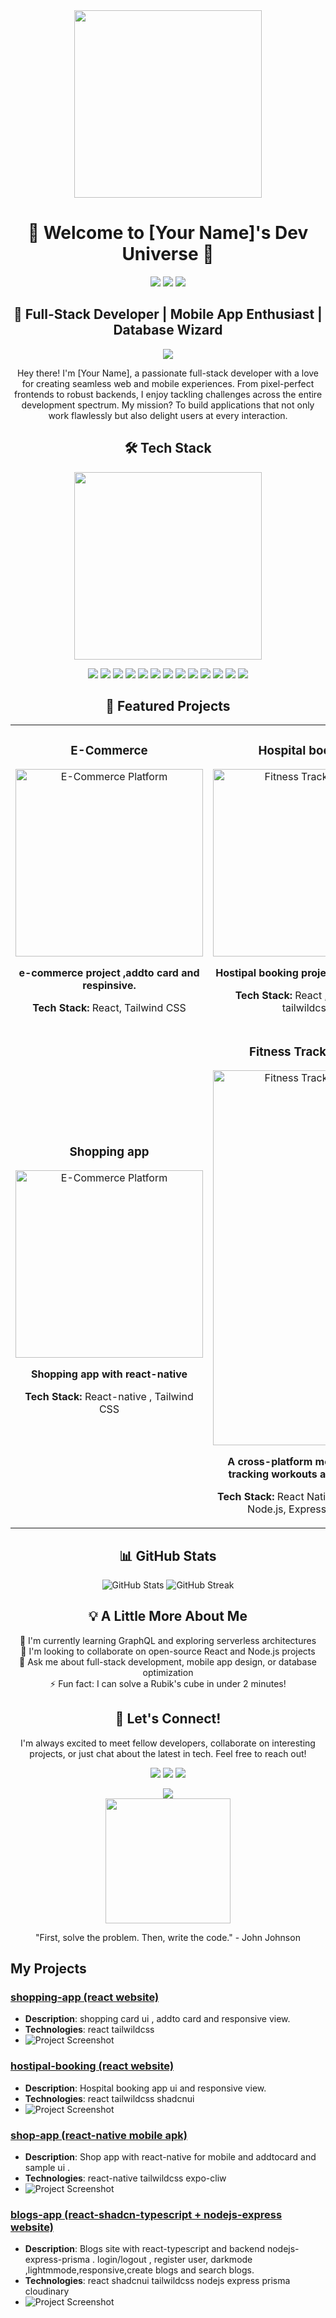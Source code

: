 
<div  align="center">
  <img src="https://media.giphy.com/media/26tn33aiTi1jkl6H6/giphy.gif" width="300" height="300" />
  
  <h1>👋 Welcome to [Your Name]'s Dev Universe 🌟</h1>
  
  <p>
    <a href="https://www.linkedin.com/in/yourprofile"><img src="https://img.shields.io/badge/-LinkedIn-0077B5?style=for-the-badge&logo=Linkedin&logoColor=white"/></a>
    <a href="https://twitter.com/yourhandle"><img src="https://img.shields.io/badge/-Twitter-1DA1F2?style=for-the-badge&logo=Twitter&logoColor=white"/></a>
    <a href="https://yourportfolio.com"><img src="https://img.shields.io/badge/-Portfolio-4285F4?style=for-the-badge&logo=google-chrome&logoColor=white"/></a>
  </p>
</div>

<div align="center">
  <h2>🚀 Full-Stack Developer | Mobile App Enthusiast | Database Wizard</h2>
  <img src="https://readme-typing-svg.herokuapp.com/?lines=Mastering+the+MERN+Stack;Building+Responsive+Web+Apps;Crafting+Mobile+Experiences;Always+Learning+New+Tech&font=Fira%20Code&center=true&width=380&height=50">
</div>

<p align="center">
  Hey there! I'm [Your Name], a passionate full-stack developer with a love for creating seamless web and mobile experiences. From pixel-perfect frontends to robust backends, I enjoy tackling challenges across the entire development spectrum. My mission? To build applications that not only work flawlessly but also delight users at every interaction.
</p>

<div align="center">
  <h2>🛠️ Tech Stack</h2>
  <img src="https://media.giphy.com/media/SWoSkN6DxTszqIKEqv/giphy.gif" width="300" />
</div>

<p align="center">
  <img src="https://img.shields.io/badge/-HTML5-E34F26?style=for-the-badge&logo=html5&logoColor=white" />
  <img src="https://img.shields.io/badge/-CSS3-1572B6?style=for-the-badge&logo=css3&logoColor=white" />
  <img src="https://img.shields.io/badge/-JavaScript-F7DF1E?style=for-the-badge&logo=javascript&logoColor=black" />
  <img src="https://img.shields.io/badge/-React-61DAFB?style=for-the-badge&logo=react&logoColor=black" />
  <img src="https://img.shields.io/badge/-Tailwind_CSS-38B2AC?style=for-the-badge&logo=tailwind-css&logoColor=white" />
  <img src="https://img.shields.io/badge/-Node.js-339933?style=for-the-badge&logo=node.js&logoColor=white" />
  <img src="https://img.shields.io/badge/-Express-000000?style=for-the-badge&logo=express&logoColor=white" />
  <img src="https://img.shields.io/badge/-Prisma-2D3748?style=for-the-badge&logo=prisma&logoColor=white" />
  <img src="https://img.shields.io/badge/-React_Native-61DAFB?style=for-the-badge&logo=react&logoColor=black" />
  <img src="https://img.shields.io/badge/-Next.js-000000?style=for-the-badge&logo=next.js&logoColor=white" />
  <img src="https://img.shields.io/badge/-MySQL-4479A1?style=for-the-badge&logo=mysql&logoColor=white" />
  <img src="https://img.shields.io/badge/-PostgreSQL-336791?style=for-the-badge&logo=postgresql&logoColor=white" />
  <img src="https://img.shields.io/badge/-TypeScript-3178C6?style=for-the-badge&logo=typescript&logoColor=white" />
</p>

<div align="center">
  <h2>🌟 Featured Projects</h2>
</div>

<table align="center">
  <tr>
    <td width="50%">
      <h3 align="center">E-Commerce </h3>
      <div align="center">  
        <a href="https://shopping-card-theta-inky.vercel.app/" target="_blank">
          <img src="https://res.cloudinary.com/doa84txts/image/upload/v1730537235/Screenshot_2024-11-02_151418_fg4nxo.png" width="300" alt="E-Commerce Platform" />
        </a>
        <p><strong> e-commerce project ,addto card and respinsive.</strong></p>
        <p><strong>Tech Stack:</strong> React, Tailwind CSS</p>
      </div>
    </td>
    <td width="50%">
      <h3 align="center">Hospital booking</h3>
      <div align="center">
        <a href="https://react-project-no-2.vercel.app/" target="_blank">
          <img src="https://res.cloudinary.com/doa84txts/image/upload/v1730537259/Screenshot_2024-11-02_151515_cfgriu.png" width="300" alt="Fitness Tracker App" />
        </a>
        <p><strong>Hostipal booking project , responsive</strong></p>
        <p><strong>Tech Stack:</strong> React ,shadcn ui , tailwildcss</p>
      </div>
    </td>
  </tr>

   <tr>
    <td width="50%">
      <h3 align="center">Shopping app </h3>
      <div align="center">  
        <a href="https://expo.dev/artifacts/eas/fNGKnjNzGSVqars3bu6z7n.apk" target="_blank">
          <img src="https://res.cloudinary.com/doa84txts/image/upload/v1730626079/Screenshot_2024-11-03_155355_hxtw6e.png" width="300" alt="E-Commerce Platform" />
        </a>
        <p><strong>Shopping app with react-native</strong></p>
        <p><strong>Tech Stack:</strong> React-native , Tailwind CSS</p>
      </div>
    </td>
    <td width="50%">
      <h3 align="center">Fitness Tracker App</h3>
      <div align="center">
        <a href="https://github.com/yourusername/fitness-tracker-app" target="_blank">
          <img src="https://via.placeholder.com/300x200?text=Fitness+Tracker+App" width="300" height="600" alt="Fitness Tracker App" />
        </a>
        <p><strong>A cross-platform mobile app for tracking workouts and nutrition.</strong></p>
        <p><strong>Tech Stack:</strong> React Native, TypeScript, Node.js, Express, MySQL</p>
      </div>
    </td>
  </tr>


  

</table>

<div align="center">
  <h2>📊 GitHub Stats</h2>
  <img src="https://github-readme-stats.vercel.app/api?username=yourusername&show_icons=true&theme=radical" alt="GitHub Stats" />
  <img src="https://github-readme-streak-stats.herokuapp.com/?user=yourusername&theme=radical" alt="GitHub Streak" />
</div>

<div align="center">
  <h2>💡 A Little More About Me</h2>
  <p>
    🌱 I'm currently learning GraphQL and exploring serverless architectures<br>
    👯 I'm looking to collaborate on open-source React and Node.js projects<br>
    💬 Ask me about full-stack development, mobile app design, or database optimization<br>
    ⚡ Fun fact: I can solve a Rubik's cube in under 2 minutes!
  </p>
</div>

<div align="center">
  <h2>🤝 Let's Connect!</h2>
  <p>
    I'm always excited to meet fellow developers, collaborate on interesting projects, or just chat about the latest in tech. Feel free to reach out!
  </p>
  <p>
    <a href="mailto:your.email@example.com"><img src="https://img.shields.io/badge/-Email-D14836?style=for-the-badge&logo=Gmail&logoColor=white"/></a>
    <a href="https://github.com/yourusername"><img src="https://img.shields.io/badge/-GitHub-181717?style=for-the-badge&logo=github"/></a>
    <a href="https://stackoverflow.com/users/youruserid"><img src="https://img.shields.io/badge/-Stack%20Overflow-FE7A16?style=for-the-badge&logo=stack-overflow&logoColor=white"/></a>
  </p>
</div>

<div align="center">
  <img src="https://komarev.com/ghpvc/?username=yourusername&color=blueviolet&style=flat-square&label=Profile+Views" />
</div>

<div align="center">
  <img src="https://media.giphy.com/media/LmNwrBhejkK9EFP504/giphy.gif" width="200" />
  <p>"First, solve the problem. Then, write the code." - John Johnson</p>
</div>


## My Projects

### [shopping-app (react website)](https://shopping-card-theta-inky.vercel.app/)
- **Description**: shopping card ui , addto card and responsive view.
- **Technologies**: react tailwildcss
- ![Project Screenshot](https://res.cloudinary.com/doa84txts/image/upload/v1730537235/Screenshot_2024-11-02_151418_fg4nxo.png) 

### [hostipal-booking (react website)](https://react-project-no-2.vercel.app/)
- **Description**: Hospital booking app ui and responsive view.
- **Technologies**: react tailwildcss shadcnui
- ![Project Screenshot](https://res.cloudinary.com/doa84txts/image/upload/v1730537259/Screenshot_2024-11-02_151515_cfgriu.png) 

### [shop-app (react-native mobile apk)](https://expo.dev/artifacts/eas/fNGKnjNzGSVqars3bu6z7n.apk)
- **Description**: Shop app with react-native for mobile and addtocard and sample ui . 
- **Technologies**: react-native tailwildcss expo-cliw
- ![Project Screenshot](https://res.cloudinary.com/doa84txts/image/upload/w_400,h_800/v1730626079/Screenshot_2024-11-03_155355_hxtw6e.png) 

### [blogs-app (react-shadcn-typescript + nodejs-express website)]()
- **Description**: Blogs site with react-typescript and backend nodejs-express-prisma . login/logout  , register user, darkmode ,lightmmode,responsive,create blogs and search blogs.
- **Technologies**: react shadcnui tailwildcss nodejs express prisma cloudinary
- ![Project Screenshot](https://res.cloudinary.com/doa84txts/image/upload/v1730537951/Screenshot_2024-11-02_152836_y569wp.png) 

